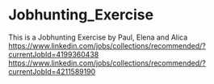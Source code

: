 # Jobhunting_Exercise
This is a Jobhunting Exercise by Paul, Elena and Alica
https://www.linkedin.com/jobs/collections/recommended/?currentJobId=4199360438
https://www.linkedin.com/jobs/collections/recommended/?currentJobId=4211589190
